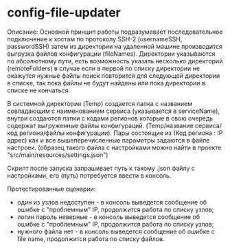 # config-file-updater

Описание:
Основной принцип работы подразумевает последовательное подключение к хостам по протоколу SSH-2 (usernameSSH, passwordSSH) затем из директории на удаленной машине производится выгрузка файлов конфигурации (fileNames). 
Директории указываются по абсолютному пути, есть возможность указать несколько директорий (remoteFolders) в случае если в первой по списку директории не окажутся нужные файлы поиск повторится для следующей директории в списке, 
так пока файлы не будут найдены или пока директории в списке не кончаться.

В системной директории (Temp) создается папка с названием совпадающим с наименованием сервиса (указывается в serviceName), 
внутри создаются папки с кодами регионов которые в свою очередь содержат выгруженные файлы конфигураций. (Temp/название сервиса/код региона/файлы конфигурации).
Пары состоящие из (Код региона : IP адрес) как и все вышеперечисленные параметры задаются в файле настроек.
(образец такого файла с настройками можно найти в проекте "src/main/resources/settings.json")

Скрипт после запуска запрашивает путь к такому .json файлу с настройками, его (путь) потребуется ввести в консоль.

Протестированные сценарии:

<ul>
  <li>один из узлов недоступен - в консоль выведется сообщение об ошибке с "проблемным" IP, продолжится работа по списку узлов;</li>
  <li>логин пароль неверные - в консоль выведется сообщение об ошибке с "проблемным" IP, продолжится работа по списку узлов;</li>
  <li>нужного файла нет - в консоль выведется сообщение об ошибке с file name, продолжится работа по списку файлов.</li>
</ul>
